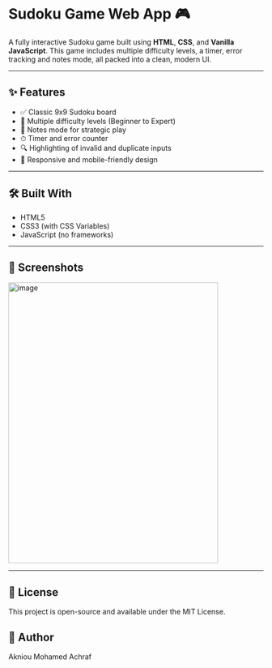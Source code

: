 # Sudoku Game Web App 🎮

A fully interactive Sudoku game built using **HTML**, **CSS**, and **Vanilla JavaScript**. This game includes multiple difficulty levels, a timer, error tracking and notes mode, all packed into a clean, modern UI.

---

## ✨ Features

- ✅ Classic 9x9 Sudoku board
- 🧠 Multiple difficulty levels (Beginner to Expert)
- 📝 Notes mode for strategic play
- ⏱ Timer and error counter
- 🔍 Highlighting of invalid and duplicate inputs
- 📱 Responsive and mobile-friendly design
---

## 🛠️ Built With
- HTML5
- CSS3 (with CSS Variables)
- JavaScript (no frameworks)

---

## 📸 Screenshots

<img width="414" height="554" alt="image" src="https://github.com/user-attachments/assets/c5512d30-e614-480b-89a5-d90de23572cd" />

---

## 📄 License
This project is open-source and available under the MIT License.

## 🙌 Author

Akniou Mohamed Achraf
